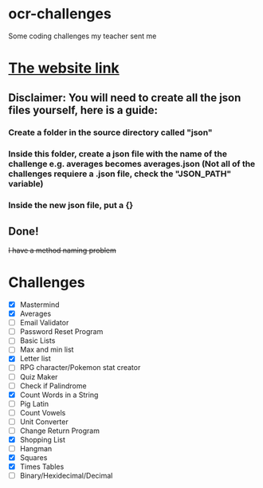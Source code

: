 # ocr-challenges
 Some coding challenges my teacher sent me
# [The website link](https://www.ocr.org.uk/Images/202838-20-code-challenges.pdf)
## Disclaimer: You will need to create all the json files yourself, here is a guide: 
### Create a folder in the source directory called "json"
### Inside this folder, create a json file with the name of the challenge e.g. averages becomes averages.json (Not all of the challenges requiere a .json file, check the "JSON_PATH" variable)
### Inside the new json file, put a {}
## Done!

~~I have a method naming problem~~

# Challenges
- [x] Mastermind
- [x] Averages
- [ ] Email Validator
- [ ] Password Reset Program
- [ ] Basic Lists
- [ ] Max and min list
- [x] Letter list
- [ ] RPG character/Pokemon stat creator 
- [ ] Quiz Maker
- [ ] Check if Palindrome
- [x] Count Words in a String
- [ ] Pig Latin
- [ ] Count Vowels
- [ ] Unit Converter
- [ ] Change Return Program
- [x] Shopping List
- [ ] Hangman
- [x] Squares
- [x] Times Tables
- [ ] Binary/Hexidecimal/Decimal
